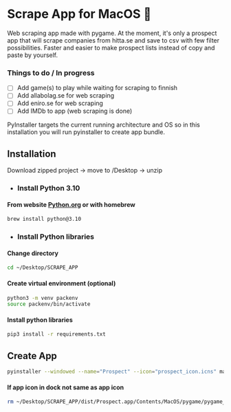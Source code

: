 # Scrape App for MacOS 👾

Web scraping app made with pygame. At the moment, it's only a prospect app that will scrape companies from hitta.se and save to csv with few filter possibilities. Faster and easier to make prospect lists instead of copy and paste by yourself.

### Things to do / In progress

- [ ] Add game(s) to play while waiting for scraping to finnish
- [ ] Add allabolag.se for web scraping 
- [ ] Add eniro.se for web scraping
- [ ] Add IMDb to app (web scraping is done)

PyInstaller targets the current running architecture and OS so in this installation you will run pyinstaller to create app bundle.

## Installation 

Download zipped project -> move to /Desktop -> unzip 

* ### Install Python 3.10

#### From website [Python.org](https://www.python.org/downloads/) or with homebrew

```bash
brew install python@3.10
```

* ### Install Python libraries 

#### Change directory
```bash
cd ~/Desktop/SCRAPE_APP
```

#### Create virtual environment (optional)
```bash
python3 -m venv packenv 
source packenv/bin/activate
```

#### Install python libraries
```bash
pip3 install -r requirements.txt
```


## Create App

```bash
pyinstaller --windowed --name="Prospect" --icon="prospect_icon.icns" main.py
```

#### If app icon in dock not same as app icon

```bash
rm ~/Desktop/SCRAPE_APP/dist/Prospect.app/Contents/MacOS/pygame/pygame_icon_mac.bmp && mv ~/Desktop/SCRAPE_APP/prospect_icon.icns ~/Desktop/SCRAPE_APP/dist/Prospect.app/Contents/MacOS/pygame/pygame_icon_mac.bmp
```
